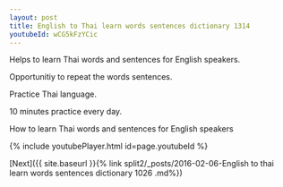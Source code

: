 ```yaml
---
layout: post
title: English to Thai learn words sentences dictionary 1314 
youtubeId: wCG5kFzYCic
---
```

 
 
Helps to learn Thai words and sentences for English speakers.

Opportunitiy to repeat the words sentences. 

Practice Thai language. 
 
10 minutes practice every day. 
 
How to learn Thai words and sentences for English speakers 
 
{% include youtubePlayer.html id=page.youtubeId %}
 
 
[Next]({{ site.baseurl }}{% link  split2/_posts/2016-02-06-English to thai learn words sentences dictionary 1026 .md%})
 
